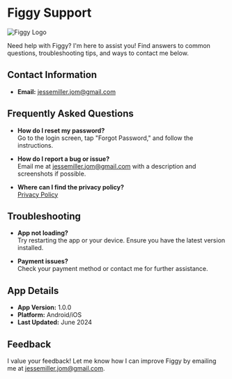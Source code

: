 # Figgy Support

![Figgy Logo](https://jessemillerjom.github.io/figgy-privacy-policy/icon.png)

Need help with Figgy? I'm here to assist you! Find answers to common questions, troubleshooting tips, and ways to contact me below.

## Contact Information

- **Email:** [jessemiller.jom@gmail.com](mailto:jessemiller.jom@gmail.com)

## Frequently Asked Questions

- **How do I reset my password?**  
  Go to the login screen, tap "Forgot Password," and follow the instructions.

- **How do I report a bug or issue?**  
  Email me at [jessemiller.jom@gmail.com](mailto:jessemiller.jom@gmail.com) with a description and screenshots if possible.

- **Where can I find the privacy policy?**  
  [Privacy Policy](/privacy-policy.html)

## Troubleshooting

- **App not loading?**  
  Try restarting the app or your device. Ensure you have the latest version installed.

- **Payment issues?**  
  Check your payment method or contact me for further assistance.

## App Details

- **App Version:** 1.0.0
- **Platform:** Android/iOS
- **Last Updated:** June 2024

## Feedback

I value your feedback! Let me know how I can improve Figgy by emailing me at [jessemiller.jom@gmail.com](mailto:jessemiller.jom@gmail.com). 